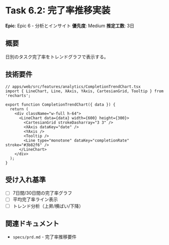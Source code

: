 # Task 6.2: 完了率推移実装

**Epic**: Epic 6 - 分析とインサイト
**優先度**: Medium
**推定工数**: 3日

## 概要
日別のタスク完了率をトレンドグラフで表示する。

## 技術要件

```tsx
// apps/web/src/features/analytics/CompletionTrendChart.tsx
import { LineChart, Line, XAxis, YAxis, CartesianGrid, Tooltip } from 'recharts';

export function CompletionTrendChart({ data }) {
  return (
    <div className="w-full h-64">
      <LineChart data={data} width={600} height={300}>
        <CartesianGrid strokeDasharray="3 3" />
        <XAxis dataKey="date" />
        <YAxis />
        <Tooltip />
        <Line type="monotone" dataKey="completionRate" stroke="#3b82f6" />
      </LineChart>
    </div>
  );
}
```

## 受け入れ基準

- [ ] 7日間/30日間の完了率グラフ
- [ ] 平均完了率ライン表示
- [ ] トレンド分析（上昇/横ばい/下降）

## 関連ドキュメント

- `specs/prd.md` - 完了率推移要件

